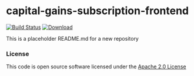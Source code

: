 # capital-gains-subscription-frontend

[![Build Status](https://travis-ci.org/hmrc/capital-gains-subscription-frontend.svg)](https://travis-ci.org/hmrc/capital-gains-subscription-frontend) [ ![Download](https://api.bintray.com/packages/hmrc/releases/capital-gains-subscription-frontend/images/download.svg) ](https://bintray.com/hmrc/releases/capital-gains-subscription-frontend/_latestVersion)

This is a placeholder README.md for a new repository

### License

This code is open source software licensed under the [Apache 2.0 License]("http://www.apache.org/licenses/LICENSE-2.0.html")